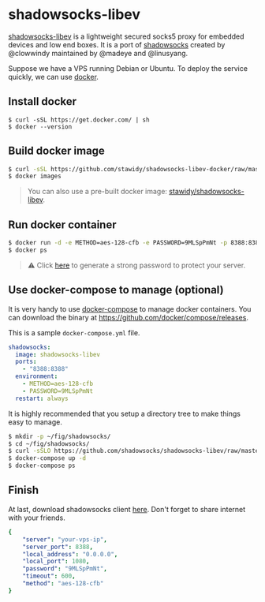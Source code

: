 shadowsocks-libev
=================

[shadowsocks-libev][1] is a lightweight secured socks5 proxy for embedded
devices and low end boxes.  It is a port of [shadowsocks][2] created by
@clowwindy maintained by @madeye and @linusyang.

Suppose we have a VPS running Debian or Ubuntu.
To deploy the service quickly, we can use [docker][3].

## Install docker

```
$ curl -sSL https://get.docker.com/ | sh
$ docker --version
```

## Build docker image

```bash
$ curl -sSL https://github.com/stawidy/shadowsocks-libev-docker/raw/master/Dockerfile | docker build -t shadowsocks-libev -
$ docker images
```

> You can also use a pre-built docker image: [stawidy/shadowsocks-libev][4].

## Run docker container

```bash
$ docker run -d -e METHOD=aes-128-cfb -e PASSWORD=9MLSpPmNt -p 8388:8388/tcp -p 8388:8388/udp --restart always shadowsocks-libev
$ docker ps
```

> :warning: Click [here][5] to generate a strong password to protect your server.

## Use docker-compose to manage (optional)

It is very handy to use [docker-compose][6] to manage docker containers.
You can download the binary at <https://github.com/docker/compose/releases>.

This is a sample `docker-compose.yml` file.

```yaml
shadowsocks:
  image: shadowsocks-libev
  ports:
    - "8388:8388"
  environment:
    - METHOD=aes-128-cfb
    - PASSWORD=9MLSpPmNt
  restart: always
```

It is highly recommended that you setup a directory tree to make things easy to manage.

```bash
$ mkdir -p ~/fig/shadowsocks/
$ cd ~/fig/shadowsocks/
$ curl -sSLO https://github.com/shadowsocks/shadowsocks-libev/raw/master/docker/alpine/docker-compose.yml
$ docker-compose up -d
$ docker-compose ps
```

## Finish

At last, download shadowsocks client [here][7].
Don't forget to share internet with your friends.

```yaml
{
    "server": "your-vps-ip",
    "server_port": 8388,
    "local_address": "0.0.0.0",
    "local_port": 1080,
    "password": "9MLSpPmNt",
    "timeout": 600,
    "method": "aes-128-cfb"
}
```

[1]: https://github.com/shadowsocks/shadowsocks-libev
[2]: https://shadowsocks.org/en/index.html
[3]: https://github.com/docker/docker
[4]: https://hub.docker.com/r/stawidy/shadowsocks-libev/
[5]: https://duckduckgo.com/?q=password+12&t=ffsb&ia=answer
[6]: https://github.com/docker/compose
[7]: https://shadowsocks.org/en/download/clients.html
